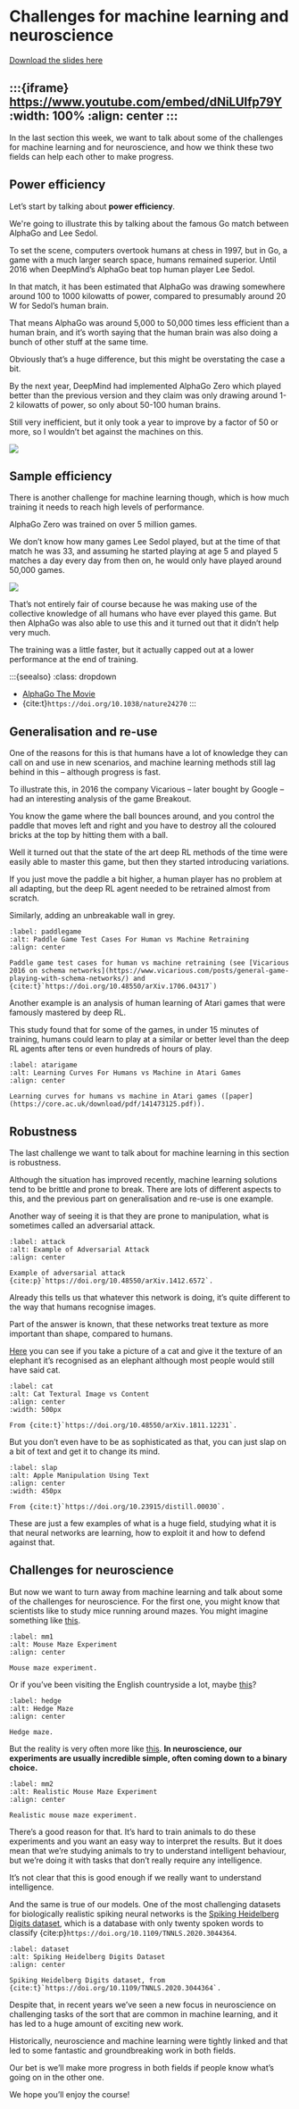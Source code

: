# Challenges for machine learning and neuroscience

[Download the slides here](slides/W0-V3-challenges.pptx)

:::{iframe} https://www.youtube.com/embed/dNiLUIfp79Y
:width: 100%
:align: center
:::
---

In the last section this week, we want to talk about some of the challenges for machine learning and for neuroscience, and how we think these two fields can help each other to make progress.

## Power efficiency

Let’s start by talking about **power efficiency**.

We're going to illustrate this by talking about the famous Go match between AlphaGo and Lee Sedol.

To set the scene, computers overtook humans at chess in 1997, but in Go, a game with a much larger search space, humans remained superior. Until 2016 when DeepMind’s AlphaGo beat top human player Lee Sedol.

In that match, it has been estimated that AlphaGo was drawing somewhere around 100 to 1000 kilowatts of power, compared to presumably around 20 W for Sedol’s human brain.

That means AlphaGo was around 5,000 to 50,000 times less efficient than a human brain, and it’s worth saying that the human brain was also doing a bunch of other stuff at the same time.

Obviously that’s a huge difference, but this might be overstating the case a bit.

By the next year, DeepMind had implemented AlphaGo Zero which played better than the previous version and they claim was only drawing around 1-2 kilowatts of power, so only about 50-100 human brains.

Still very inefficient, but it only took a year to improve by a factor of 50 or more, so I wouldn’t bet against the machines on this.

![](figures/power-efficiency.png)

## Sample efficiency

There is another challenge for machine learning though, which is how much training it needs to reach high levels of performance.

AlphaGo Zero was trained on over 5 million games.

We don’t know how many games Lee Sedol played, but at the time of that match he was 33, and assuming he started playing at age 5 and played 5 matches a day every day from then on, he would only have played around 50,000 games.

![](figures/sample-efficiency.png)

That’s not entirely fair of course because he was making use of the collective knowledge of all humans who have ever played this game. But then AlphaGo was also able to use this and it turned out that it didn’t help very much.

The training was a little faster, but it actually capped out at a lower performance at the end of training.

:::{seealso}
:class: dropdown
* [AlphaGo The Movie](https://www.youtube.com/watch?v=WXuK6gekU1Y)
* {cite:t}`https://doi.org/10.1038/nature24270`
:::

## Generalisation and re-use

One of the reasons for this is that humans have a lot of knowledge they can call on and use in new scenarios, and machine learning methods still lag behind in this – although progress is fast.

To illustrate this, in 2016 the company Vicarious – later bought by Google – had an interesting analysis of the game Breakout.

You know the game where the ball bounces around, and you control the paddle that moves left and right and you have to destroy all the coloured bricks at the top by hitting them with a ball.

Well it turned out that the state of the art deep RL methods of the time were easily able to master this game, but then they started introducing variations.

If you just move the paddle a bit higher, a human player has no problem at all adapting, but the deep RL agent needed to be retrained almost from scratch.

Similarly, adding an unbreakable wall in grey.

```{figure} figures/paddle.png
:label: paddlegame
:alt: Paddle Game Test Cases For Human vs Machine Retraining
:align: center

Paddle game test cases for human vs machine retraining (see [Vicarious 2016 on schema networks](https://www.vicarious.com/posts/general-game-playing-with-schema-networks/) and {cite:t}`https://doi.org/10.48550/arXiv.1706.04317`)
```
Another example is an analysis of human learning of Atari games that were famously mastered by deep RL.

This study found that for some of the games, in under 15 minutes of training, humans could learn to play at a similar or better level than the deep RL agents after tens or even hundreds of hours of play.

```{figure} figures/atarigame.png
:label: atarigame
:alt: Learning Curves For Humans vs Machine in Atari Games
:align: center

Learning curves for humans vs machine in Atari games ([paper](https://core.ac.uk/download/pdf/141473125.pdf)).
```

## Robustness

The last challenge we want to talk about for machine learning in this section is robustness.

Although the situation has improved recently, machine learning solutions tend to be brittle and prone to break. There are lots of different aspects to this, and the previous part on generalisation and re-use is one example.

Another way of seeing it is that they are prone to manipulation, what is sometimes called an adversarial attack.

```{figure} figures/braintask.png
:label: attack
:alt: Example of Adversarial Attack
:align: center

Example of adversarial attack {cite:p}`https://doi.org/10.48550/arXiv.1412.6572`.
```

Already this tells us that whatever this network is doing, it’s quite different to the way that humans recognise images.

Part of the answer is known, that these networks treat texture as more important than shape, compared to humans.

[Here](#cat) you can see if you take a picture of a cat and give it the texture of an elephant it’s recognised as an elephant although most people would still have said cat.

```{figure} figures/catpic.png
:label: cat
:alt: Cat Textural Image vs Content
:align: center
:width: 500px

From {cite:t}`https://doi.org/10.48550/arXiv.1811.12231`.
```

But you don’t even have to be as sophisticated as that, you can just slap on a bit of text and get it to change its mind.

```{figure} figures/textslap.png
:label: slap
:alt: Apple Manipulation Using Text
:align: center
:width: 450px

From {cite:t}`https://doi.org/10.23915/distill.00030`.
```
These are just a few examples of what is a huge field, studying what it is that neural networks are learning, how to exploit it and how to defend against that.

## Challenges for neuroscience

But now we want to turn away from machine learning and talk about some of the challenges for neuroscience. For the first one, you might know that scientists like to study mice running around mazes. You might imagine something like [this](#mm1).


```{figure} figures/mousemaze1.png
:label: mm1
:alt: Mouse Maze Experiment
:align: center

Mouse maze experiment.
```

Or if you’ve been visiting the English countryside a lot, maybe [this](#hedge)?

```{figure} figures/hedgemaze.jpg
:label: hedge
:alt: Hedge Maze
:align: center

Hedge maze.
```

But the reality is very often more like [this](#mm2). **In neuroscience, our experiments are usually incredible simple, often coming down to a binary choice.**

```{figure} figures/realisticmaze.png
:label: mm2
:alt: Realistic Mouse Maze Experiment
:align: center

Realistic mouse maze experiment.
```

There’s a good reason for that. It’s hard to train animals to do these experiments and you want an easy way to interpret the results. But it does mean that we’re studying animals to try to understand intelligent behaviour, but we’re doing it with tasks that don’t really require any intelligence.

It’s not clear that this is good enough if we really want to understand intelligence.

And the same is true of our models. One of the most challenging datasets for biologically realistic spiking neural networks is the [Spiking Heidelberg Digits dataset](#dataset), which is a database with only twenty spoken words to classify {cite:p}`https://doi.org/10.1109/TNNLS.2020.3044364`.

```{figure} figures/heidelberg.png
:label: dataset
:alt: Spiking Heidelberg Digits Dataset
:align: center

Spiking Heidelberg Digits dataset, from {cite:t}`https://doi.org/10.1109/TNNLS.2020.3044364`.
```

Despite that, in recent years we’ve seen a new focus in neuroscience on challenging tasks of the sort that are common in machine learning, and it has led to a huge amount of exciting new work.

Historically, neuroscience and machine learning were tightly linked and that led to some fantastic and groundbreaking work in both fields.

Our bet is we’ll make more progress in both fields if people know what’s going on in the other one.

We hope you’ll enjoy the course!